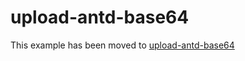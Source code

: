 # upload-antd-base64

This example has been moved to [upload-antd-base64](../../.././upload-antd-base64)
